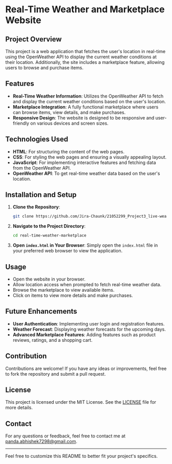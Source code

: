 # Real-Time Weather and Marketplace Website

## Project Overview

This project is a web application that fetches the user's location in real-time using the OpenWeather API to display the current weather conditions at their location. Additionally, the site includes a marketplace feature, allowing users to browse and purchase items.

## Features

- **Real-Time Weather Information**: Utilizes the OpenWeather API to fetch and display the current weather conditions based on the user's location.
- **Marketplace Integration**: A fully functional marketplace where users can browse items, view details, and make purchases.
- **Responsive Design**: The website is designed to be responsive and user-friendly on various devices and screen sizes.

## Technologies Used

- **HTML**: For structuring the content of the web pages.
- **CSS**: For styling the web pages and ensuring a visually appealing layout.
- **JavaScript**: For implementing interactive features and fetching data from the OpenWeather API.
- **OpenWeather API**: To get real-time weather data based on the user's location.

## Installation and Setup

1. **Clone the Repository**:
   ```sh
   git clone https://github.com/Jira-Chaunk/21052299_Project3_live-weather
   ```

2. **Navigate to the Project Directory**:
   ```sh
   cd real-time-weather-marketplace
   ```

3. **Open `index.html` in Your Browser**:
   Simply open the `index.html` file in your preferred web browser to view the application.

## Usage

- Open the website in your browser.
- Allow location access when prompted to fetch real-time weather data.
- Browse the marketplace to view available items.
- Click on items to view more details and make purchases.

## Future Enhancements

- **User Authentication**: Implementing user login and registration features.
- **Weather Forecast**: Displaying weather forecasts for the upcoming days.
- **Advanced Marketplace Features**: Adding features such as product reviews, ratings, and a shopping cart.

## Contribution

Contributions are welcome! If you have any ideas or improvements, feel free to fork the repository and submit a pull request.

## License

This project is licensed under the MIT License. See the [LICENSE](LICENSE) file for more details.

## Contact

For any questions or feedback, feel free to contact me at [panda.abhishek7298@gmail.com](mailto:panda.abhishek7298@gmail.com).

---

Feel free to customize this README to better fit your project's specifics.
